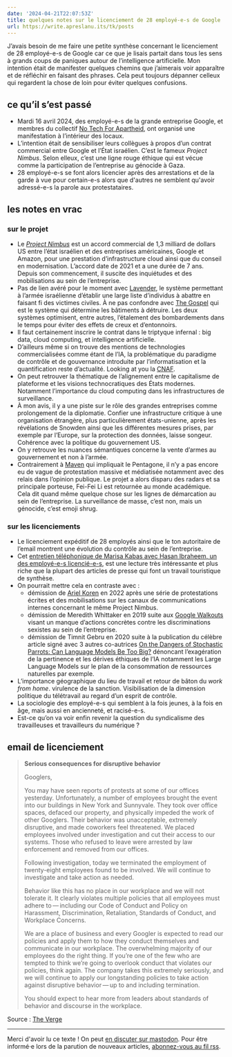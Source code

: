```yaml
---
date: '2024-04-21T22:07:53Z'
title: quelques notes sur le licenciement de 28 employé-e-s de Google
url: https://write.apreslanu.its/tk/posts
---
```


J’avais besoin de me faire une petite synthèse concernant le licenciement de 28 employé-e-s de Google car ce que je lisais partait dans tous les sens à grands coups de paniques autour de l’intelligence artificielle. Mon intention était de manifester quelques chemins que j’aimerais voir apparaître et de réfléchir en faisant des phrases. Cela peut toujours dépanner celleux qui regardent la chose de loin pour éviter quelques confusions.

<!--more-->

## ce qu’il s’est passé

- Mardi 16 avril 2024, des employé-e-s de la grande entreprise Google, et membres du collectif [No Tech For Apartheid](https://www.notechforapartheid.com/), ont organisé une manifestation à l’intérieur des locaux.
- L’intention était de sensibiliser leurs collègues à propos d’un contrat commercial entre Google et l’État israélien. C’est le fameux *Project Nimbus*. Selon elleux, c’est une ligne rouge éthique qui est vécue comme la participation de l’entreprise au génocide à Gaza.
- 28 employé-e-s se font alors licencier après des arrestations et de la garde à vue pour certain-e-s alors que d'autres ne semblent qu'avoir adressé-e-s la parole aux protestataires.

## les notes en vrac

### sur le projet

- Le *[Project Nimbus]* est un accord commercial de 1,3 milliard de dollars US entre l’état israélien et des entreprises américaines, Google et Amazon, pour une prestation d’infrastructure cloud ainsi que du conseil en modernisation. L’accord date de 2021 et a une durée de 7 ans. Depuis son commencement, il suscite des inquiétudes et des mobilisations au sein de l’entreprise.
- Pas de lien avéré pour le moment avec [Lavender], le système permettant à l’armée israélienne d’établir une large liste d’individus à abattre en faisant fi des victimes civiles. À ne pas confondre avec [The Gospel] qui est le système qui détermine les bâtiments à détruire. Les deux systèmes optimisent, entre autres, l’étalement des bombardements dans le temps pour éviter des effets de creux et d’entonnoirs.
- Il faut certainement inscrire le contrat dans le triptyque infernal : big data, cloud computing, et intelligence artificielle.
- D’ailleurs même si on trouve des mentions de technologies commercialisées comme étant de l’IA, la problématique du paradigme de contrôle et de gouvernance introduite par l’informatisation et la quantification reste d’actualité. Looking at you la [CNAF].
- On peut retrouver la thématique de l’alignement entre le capitalisme de plateforme et les visions technocratiques des États modernes. Notamment l’importance du cloud computing dans les infrastructures de surveillance.
- À mon avis, il y a une piste sur le rôle des grandes entreprises comme prolongement de la diplomatie. Confier une infrastructure critique à une organisation étrangère, plus particulièrement états-unienne, après les révélations de Snowden ainsi que les différentes mesures prises, par exemple par l’Europe, sur la protection des données, laisse songeur. Cohérence avec la politique du gouvernement US.
- On y retrouve les nuances sémantiques concerne la vente d’armes au gouvernement et non à l’armée.
- Contrairement à [Maven] qui impliquait le Pentagone, il n’y a pas encore eu de vague de protestation massive et médiatisée notamment avec des relais dans l’opinion publique. Le projet a alors disparu des radars et sa principale porteuse, Fei-Fei Li est retournée au monde académique. Cela dit quand même quelque chose sur les lignes de démarcation au sein de l’entreprise. La surveillance de masse, c’est non, mais un génocide, c’est emoji shrug.

[Project Nimbus]: https://en.wikipedia.org/wiki/Project_Nimbus
[Lavender]: https://www.972mag.com/lavender-ai-israeli-army-gaza/
[Maven]: https://www.nytimes.com/2018/04/04/technology/google-letter-ceo-pentagon-project.html
[The Gospel]: https://www.theguardian.com/world/2023/dec/01/the-gospel-how-israel-uses-ai-to-select-bombing-targets
[CNAF]: https://www.laquadrature.net/caf-notation-generalisee-des-allocataires/

### sur les licenciements

- Le licenciement expéditif de 28 employés ainsi que le ton autoritaire de l’email montrent une évolution du contrôle au sein de l’entreprise.
- Cet [entretien téléphonique de Marisa Kabas avec Hasan Ibraheem, un des employé-e-s licencié-e-s][1], est une lecture très intéressante et plus riche que la plupart des articles de presse qui font un travail touristique de synthèse.
- On pourrait mettre cela en contraste avec :
    - démission de [Ariel Koren] en 2022 après une série de protestations écrites et des mobilisations sur les canaux de communications internes concernant le même Project Nimbus.
    - démission de Meredith Whittaker en 2019 suite aux [Google Walkouts](https://en.wikipedia.org/wiki/2018_Google_walkouts) visant un manque d’actions concrètes contre les discriminations sexistes au sein de l’entreprise.
    - démission de Timnit Gebru en 2020 suite à la publication du célèbre article signé avec 3 autres co-autrices [On the Dangers of Stochastic Parrots: Can Language Models Be Too Big?](https://commons.wikimedia.org/wiki/File:On_the_Dangers_of_Stochastic_Parrots_Can_Language_Models_Be_Too_Big.pdf) dénoncant l’exagération de la pertinence et les dérives éthiques de l’IA notamment les Large Language Models sur le plan de la consommation de ressources naturelles par exemple.
- L’importance géographique du lieu de travail et retour de bâton du *work from home*. virulence de la sanction. Visibilisation de la dimension politique du télétravail au regard d’un esprit de contrôle.
- La sociologie des employé-e-s qui semblent à la fois jeunes, à la fois en âge, mais aussi en ancienneté, et racisé-e-s.
- Est-ce qu’on va voir enfin revenir la question du syndicalisme des travailleuses et travailleurs du numérique ?

[Ariel Koren]: https://medium.com/@arielkoren/googles-complicity-in-israeli-apartheid-how-google-weaponizes-diversity-to-silence-palestinians-cb41b24ac423
[1]: https://www.thehandbasket.co/p/google-worker-fired-protest-israel-project-nimbus

## email de licenciement

> **Serious consequences for disruptive behavior**
> 
> Googlers,
> 
> You may have seen reports of protests at some of our offices yesterday. Unfortunately, a number of employees brought the event into our buildings in New York and Sunnyvale. They took over office spaces, defaced our property, and physically impeded the work of other Googlers. Their behavior was unacceptable, extremely disruptive, and made coworkers feel threatened. We placed employees involved under investigation and cut their access to our systems. Those who refused to leave were arrested by law enforcement and removed from our offices.
> 
> Following investigation, today we terminated the employment of twenty-eight employees found to be involved. We will continue to investigate and take action as needed.
> 
> Behavior like this has no place in our workplace and we will not tolerate it. It clearly violates multiple policies that all employees must adhere to — including our Code of Conduct and Policy on Harassment, Discrimination, Retaliation, Standards of Conduct, and Workplace Concerns.
> 
> We are a place of business and every Googler is expected to read our policies and apply them to how they conduct themselves and communicate in our workplace. The overwhelming majority of our employees do the right thing. If you’re one of the few who are tempted to think we’re going to overlook conduct that violates our policies, think again. The company takes this extremely seriously, and we will continue to apply our longstanding policies to take action against disruptive behavior — up to and including termination.
> 
> You should expect to hear more from leaders about standards of behavior and discourse in the workplace.

Source : [The Verge](https://www.theverge.com/2024/4/17/24133700/google-fires-28-employees-protest-israel-cloud-contract)

---

Merci d'avoir lu ce texte ! On peut [en discuter sur mastodon](https://social.apreslanu.it/@tk). Pour être informé·e lors de la parution de nouveaux articles, [abonnez-vous au fil rss](https://write.apreslanu.it/tk/feed/).